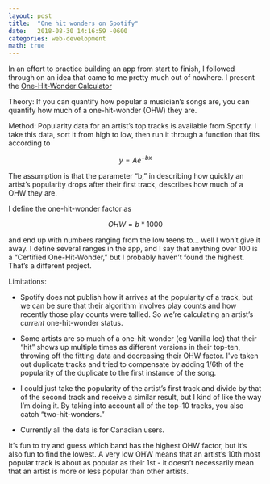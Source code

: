 ```yaml
---
layout: post
title:  "One hit wonders on Spotify"
date:   2018-08-30 14:16:59 -0600
categories: web-development
math: true
---
```

In an effort to practice building an app from start to finish, I followed through on an idea that came to me pretty much out of nowhere. I present the [One-Hit-Wonder Calculator][app-url]

Theory: If you can quantify how popular a musician’s songs are, you can quantify how much of a one-hit-wonder (OHW) they are.

Method: Popularity data for an artist’s top tracks is available from Spotify. I take this data, sort it from high to low, then run it through a function that fits according to

$$y = Ae^{-bx}$$

The assumption is that the parameter “b,” in describing how quickly an artist’s popularity drops after their first track, describes how much of a OHW they are.


I define the one-hit-wonder factor as

$$OHW = b * 1000$$

and end up with numbers ranging from the low teens to… well I won’t give it away. I define several ranges in the app, and I say that anything over 100 is a “Certified One-Hit-Wonder,” but I probably haven’t found the highest. That’s a different project.

Limitations:
- Spotify does not publish how it arrives at the popularity of a track, but we can be sure that their algorithm involves play counts and how recently those play counts were tallied. So we’re calculating an artist’s *current* one-hit-wonder status.

- Some artists are so much of a one-hit-wonder (eg Vanilla Ice) that their “hit” shows up multiple times as different versions in their top-ten, throwing off the fitting data and decreasing their OHW factor. I've taken out duplicate tracks and tried to compensate by adding 1/6th of the popularity of the duplicate to the first instance of the song.

- I could just take the popularity of the artist’s first track and divide by that of the second track and receive a similar result, but I kind of like the way I’m doing it. By taking into account all of the top-10 tracks, you also catch “two-hit-wonders.”

- Currently all the data is for Canadian users.

It’s fun to try and guess which band has the highest OHW factor, but it’s also fun to find the lowest. A very low OHW means that an artist’s 10th most popular track is about as popular as their 1st - it doesn’t necessarily mean that an artist is more or less popular than other artists.

[app-url]: http://www.onehitwondercalculator.com
